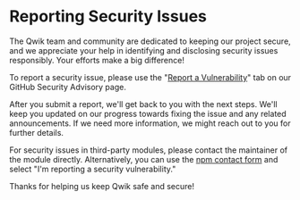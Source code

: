 # Reporting Security Issues

The Qwik team and community are dedicated to keeping our project secure, and we appreciate your help in identifying and disclosing security issues responsibly. Your efforts make a big difference!

To report a security issue, please use the "[Report a Vulnerability](https://github.com/QwikDev/qwik/security/advisories/new)" tab on our GitHub Security Advisory page.

After you submit a report, we'll get back to you with the next steps. We'll keep you updated on our progress towards fixing the issue and any related announcements. If we need more information, we might reach out to you for further details.

For security issues in third-party modules, please contact the maintainer of the module directly. Alternatively, you can use the [npm contact form](https://www.npmjs.com/support) and select "I'm reporting a security vulnerability."

Thanks for helping us keep Qwik safe and secure!
